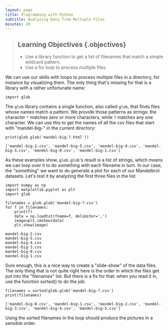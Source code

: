 ```yaml
---
layout: page
title: Programming with Python
subtitle: Analyzing Data from Multiple Files
minutes: 20
---
```

> ## Learning Objectives {.objectives}
>
> *   Use a library function to get a list of filenames that match a simple wildcard pattern.
> *   Use a for loop to process multiple files.

We can use our skills with loops to process multiple files in a
directory, for instance by visualizing them.  The only thing that's
missing for that is a library with a rather unfortunate name:

~~~ {.python}
import glob
~~~

The `glob` library contains a single function, also called `glob`,
that finds files whose names match a pattern.  We provide those
patterns as strings: the character `*` matches zero or more
characters, while `?` matches any one character.  We can use this to
get the names of all the csv files that start with "mandel-big-" in the current directory:

~~~ {.python}
print(glob.glob('mandel-big-?.html'))
~~~

~~~ {.output}
['mandel-big-2.csv', 'mandel-big-5.csv', 'mandel-big-4.csv', 'mandel-big-3.csv', 'mandel-big-0.csv', 'mandel-big-1.csv']
~~~

As these examples show, `glob.glob`'s result is a list of strings,
which means we can loop over it to do something with each filename in
turn.  In our case, the "something" we want to do generate a 
plot for each of our Mandelbrot datasets.  Let's test it by
analyzing the first three files in the list:

~~~ {.python}
import numpy as np
import matplotlib.pyplot as plt
import glob

filenames = glob.glob('mandel-big-?.csv')
for f in filenames:
    print(f)
    data = np.loadtxt(fname=f, delimiter=',')
    image=plt.imshow(data)
    plt.show(image)
~~~

~~~ {.output}
mandel-big-2.csv
mandel-big-5.csv
mandel-big-4.csv
mandel-big-3.csv
mandel-big-0.csv
mandel-big-1.csv
~~~

Sure enough, this is a nice way to create a "slide-show" of the data files. The only thing that is not quite right here is the order in which the files get put into the "filenames" list. But there is a fix for that: when you read it in, use the function sorted() to do the job:

~~~ (.python)
filenames = sorted(glob.glob('mandel-big-?.csv')
print(filenames)
~~~

~~~ (.output)
['mandel-big-0.csv', 'mandel-big-1.csv', 'mandel-big-2.csv', 'mandel-big-3.csv', 'mandel-big-4.csv', 'mandel-big-5.csv']
~~~

Using the sorted filenames in the loop should produce the pictures in a sensible order.

